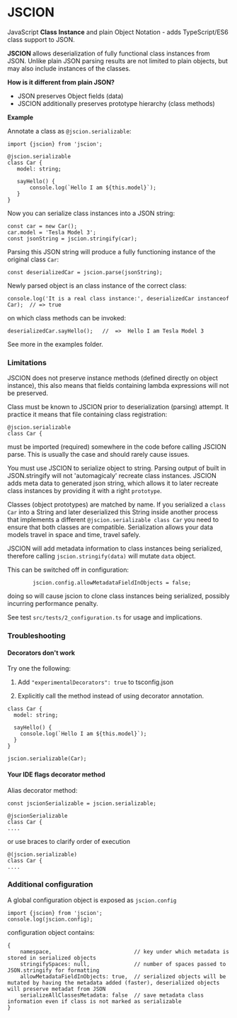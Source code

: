# JSCION

JavaScript **Class Instance** and plain Object Notation - adds TypeScript/ES6 class support to JSON.
 
 **JSCION** allows deserialization of fully functional class instances from JSON. Unlike plain JSON parsing results are not limited to plain objects,  but may also include instances of the classes.  
 
 
 **How is it different from plain JSON?**
 
- JSON preserves Object fields (data)
- JSCION additionally preserves prototype hierarchy (class methods) 
 
 
**Example**
 
Annotate a class as `@jscion.serializable`:
 
 ````
import {jscion} from 'jscion';

@jscion.serializable
class Car {
    model: string;

    sayHello() {
        console.log(`Hello I am ${this.model}`);
    }
}
````

Now you can serialize class instances into a JSON string:
````
const car = new Car();
car.model = 'Tesla Model 3';
const jsonString = jscion.stringify(car);
````


Parsing this JSON string will produce a fully functioning instance of the original class `Car`:
````
const deserializedCar = jscion.parse(jsonString);
````


Newly parsed object is an class instance of the correct class:
````
console.log('It is a real class instance:', deserializedCar instanceof Car);  // => true
````

on which class methods can be invoked:
````
deserializedCar.sayHello();   //  =>  Hello I am Tesla Model 3
````


See more in the examples folder.



### Limitations

JSCION does not preserve instance methods (defined directly on object instance), this also means that fields containing lambda 
expressions will not be preserved.

Class must be known to JSCION prior to deserialization (parsing) attempt. It practice it means that file containing class registration:
```
@jscion.serializable
class Car {
```
must be imported (required) somewhere in the code before calling JSCION parse. This is usually the case and should rarely cause issues.


You must use JSCION to serialize object to string. Parsing output of built in JSON.stringify will not 'automagicaly' recreate 
class instances. JSCION adds meta data to generated json string, which allows it to later recreate class instances  by 
providing it with a right `prototype`.  

Classes (object prototypes) are matched by name. If you serialized a `class Car` into a String and later deserialized 
this String inside another process that implements a different `@jscion.serializable class Car` you need to ensure 
that both classes are compatible. Serialization allows your data models travel in space and time, travel safely. 

JSCION will add metadata information to class instances being serialized, therefore calling `jscion.stringify(data)` 
will mutate `data` object.

This can be switched off in configuration:

```
        jscion.config.allowMetadataFieldInObjects = false;
``` 

doing so will cause jscion to clone class instances being serialized, possibly incurring performance penalty.

See test `src/tests/2_configuration.ts` for usage and implications.



### Troubleshooting
#### Decorators don't work
Try one the following:
1. Add `"experimentalDecorators": true` to tsconfig.json

2. Explicitly call the method instead of using decorator annotation.
````
class Car {
  model: string;

  sayHello() {
    console.log(`Hello I am ${this.model}`);
  }
}

jscion.serializable(Car);
````

#### Your IDE flags decorator method
Alias decorator method:
````
const jscionSerializable = jscion.serializable;

@jscionSerializable
class Car {
....
````
or use braces to clarify order of execution
````
@(jscion.serializable)
class Car {
....
````



### Additional configuration

A global configuration object is exposed as `jscion.config` 
 ````
import {jscion} from 'jscion';
console.log(jscion.config);

````
configuration object contains:
````
{
    namespace,                          // key under which metadata is stored in serialized objects
    stringifySpaces: null,              // number of spaces passed to JSON.stringify for formatting
    allowMetadataFieldInObjects: true,  // serialized objects will be mutated by having the metadata added (faster), deserialized objects will preserve metadat from JSON
    serializeAllClassesMetadata: false  // save metadata class information even if class is not marked as serializable
}
````
